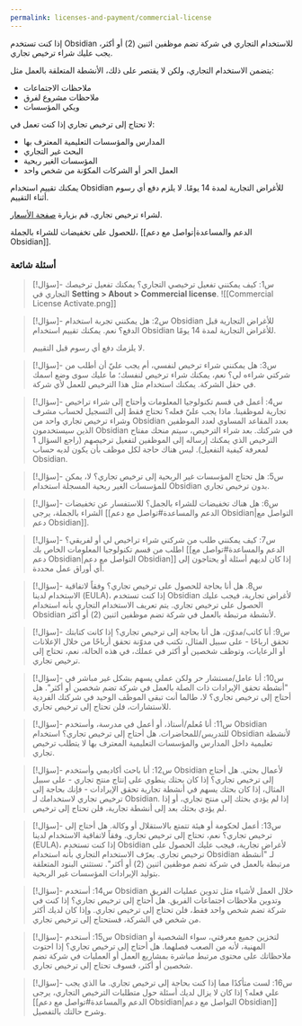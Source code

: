 ```yaml
---
permalink: licenses-and-payment/commercial-license
---
```


إذا كنت تستخدم Obsidian للاستخدام التجاري في شركة تضم موظفين اثنين (2) أو أكثر، يجب عليك شراء ترخيص تجاري.

يتضمن الاستخدام التجاري، ولكن لا يقتصر على ذلك، الأنشطة المتعلقة بالعمل مثل:

- ملاحظات الاجتماعات
- ملاحظات مشروع لفرق
- ويكي المؤسسات

لا تحتاج إلى ترخيص تجاري إذا كنت تعمل في:

- المدارس والمؤسسات التعليمية المعترف بها
- البحث غير التجاري
- المؤسسات الغير ربحية
- العمل الحر أو الشركات المكوّنة من شخص واحد

يمكنك تقييم استخدام Obsidian للأغراض التجارية لمدة 14 يومًا. لا يلزم دفع أي رسوم أثناء التقييم.

لشراء ترخيص تجاري، قم بزيارة [صفحة الأسعار](https://obsidian.md/pricing).

للحصول على تخفيضات للشراء بالجملة، [[الدعم والمساعدة|تواصل مع دعم Obsidian]].

### أسئلة شائعة

> [!سؤال]- س1: كيف يمكنني تفعيل ترخيصي التجاري؟
> يمكنك تفعيل ترخيصك التجاري في **Setting > About > Commercial license**.
> ![[Commercial License Activate.png]]

> [!سؤال]- س2: هل يمكنني تجربة استخدام Obsidian للأغراض التجارية قبل الدفع؟
> نعم. يمكنك تقييم استخدام Obsidian للأغراض التجارية لمدة 14 يومًا.
>
> لا يلزمك دفع أي رسوم قبل التقييم.

> [!سؤال]- س3: هل يمكنني شراء ترخيص لنفسي، أم يجب عليّ أن أطلب من شركتي شراءه لي؟
> نعم، يمكنك شراء ترخيص لنفسك؛ ما عليك سوى وضع اسمك في حقل الشركة. يمكنك استخدام مثل هذا الترخيص للعمل لأي شركة.

> [!سؤال]- س4: أعمل في قسم تكنولوجيا المعلومات وأحتاج إلى شراء تراخيص تجارية لموظفينا. ماذا يجب عليّ فعله؟
> تحتاج فقط إلى التسجيل لحساب مشرف وشراء ترخيص تجاري واحد من Obsidian بعدد المقاعد المساوي لعدد الموظفين الذين سيستخدمون Obsidian في شركتك.
> بعد شراء الترخيص، سيتم منحك مفتاح الترخيص الذي يمكنك إرساله إلى الموظفين لتفعيل ترخيصهم (راجع السؤال 1 لمعرفة كيفية التفعيل). ليس هناك حاجة لكل موظف بأن يكون لديه حساب Obsidian.

> [!سؤال]- س5: هل تحتاج المؤسسات غير الربحية إلى ترخيص تجاري؟
> لا، يمكن للمؤسسات الغير ربحية المسجلة استخدام Obsidian بدون ترخيص تجاري.

> [!سؤال]- س6: هل هناك تخفيضات للشراء بالجمل؟
> للاستفسار عن تخفيضات الشراء بالجملة، يرجى [[الدعم والمساعدة#تواصل مع دعم Obsidian|التواصل مع دعم Obsidian]].

> [!سؤال]- س7: كيف يمكنني طلب من شركتي شراء تراخيص لي أو لفريقي؟
> اطلب من قسم تكنولوجيا المعلومات الخاص بك [[الدعم والمساعدة#تواصل مع دعم Obsidian|التواصل مع دعم Obsidian]] إذا كان لديهم أسئلة أو يحتاجون إلى أي أوراق عمل محددة.

> [!سؤال]- س8. هل أنا بحاجة للحصول على ترخيص تجاري؟
> وفقاً لاتفاقية الاستخدام لدينا (EULA)، إذا كنت تستخدم Obsidian لأغراض تجارية، فيجب عليك الحصول على ترخيص تجاري. يتم تعريف الاستخدام التجاري بأنه استخدام Obsidian لأنشطة مرتبطة بالعمل في شركة تضم موظفين اثنين (2) أو أكثر.

> [!سؤال]- س9: أنا كاتب/مدوّن، هل أنا بحاجة إلى ترخيص تجاري؟
> إذا كانت كتابتك تحقق ارباحًا - على سبيل المثال، تكتب في مدوّنة تحقق أرباحًا من خلال الإعلانات أو الرعايات، وتوظف شخصين أو أكثر في عملك، في هذه الحالة، نعم، تحتاج إلى ترخيص تجاري.

> [!سؤال]- س10: أنا عامل/مستشار حر ولكن عملي يسهم بشكل غير مباشر في "أنشطة تحقق الإيرادات ذات الصلة بالعمل في شركة تضم شخصين أو أكثر". هل أحتاج إلى ترخيص تجاري؟
> لا، طالما أنت تبقى الموظف الوحيد في شركتك الفردية للاستشارات، فلن تحتاج إلى ترخيص تجاري.

> [!سؤال]- س11: أنا مُعلم/أستاذ، أو أعمل في مدرسة، وأستخدم Obsidian للتدريس/للمحاضرات. هل أحتاج إلى ترخيص تجاري؟
> استخدام Obsidian لأنشطة تعليمية داخل المدارس والمؤسسات التعليمية المعترف بها لا يتطلب ترخيص تجاري.

> [!سؤال]- س12: أنا باحث أكاديمي وأستخدم Obsidian لأعمال بحثي. هل أحتاج إلى ترخيص تجاري؟
> إذا كان بحثك ينطوي على إنتاج منتج تجاري - على سبيل المثال، إذا كان بحثك يسهم في أنشطة تجارية تحقق الإيرادات - فإنك بحاجة إلى ترخيص تجاري لاستخدامك لـ Obsidian. إذا لم يؤدي بحثك إلى منتج تجاري، أو إذا لم يؤدي بحثك بعد إلى أنشطة تجارية، فلن تحتاج إلى ترخيص.

> [!سؤال]- س13: أعمل لحكومة أو هيئة تتمتع بالاستقلال أو وكالة. هل أحتاج إلى ترخيص تجاري؟
> نعم، تحتاج إلى ترخيص تجاري. وفقاً لاتفاقية الاستخدام لدينا (EULA)، إذا كنت تستخدم Obsidian لأغراض تجارية، فيجب عليك الحصول على ترخيص تجاري. يعرّف الاستخدام التجاري بأنه استخدام Obsidian لـ "أنشطة مرتبطة بالعمل في شركة تضم موظفين اثنين (2) أو أكثر". تستثني البنود المتعلقة بتوليد الإيرادات المؤسسات غير الربحية.

> [!سؤال]- س14: أستخدم Obsidian خلال العمل لأشياء مثل تدوين عمليات الفريق وتدوين ملاحظات اجتماعات الفريق. هل أحتاج إلى ترخيص تجاري؟
> إذا كنت في شركة تضم شخص واحد فقط، فلن تحتاج إلى ترخيص تجاري. وإذا كان لديك أكثر من شخص في الشركة، فستحتاج إلى ترخيص تجاري.

> [!سؤال]- س15: أستخدم Obsidian لتخزين جميع معرفتي، سواء الشخصية أو المهنية، لأنه من الصعب فصلهما. هل أحتاج إلى ترخيص تجاري؟
> إذا احتوت ملاحظاتك على محتوى مرتبط مباشرة بمشاريع العمل أو العمليات في شركة تضم شخصين أو أكثر، فسوف تحتاج إلى ترخيص تجاري.

> [!سؤال]- س16: لست متأكدًا مما إذا كنت بحاجة إلى ترخيص تجاري. ما الذي يجب علي فعله؟
> إذا كان لا يزال لديك أسئلة حول متطلبات الترخيص التجاري، يرجى [[الدعم والمساعدة#تواصل مع دعم Obsidian|التواصل مع دعم Obsidian]] وشرح حالتك بالتفصيل.
